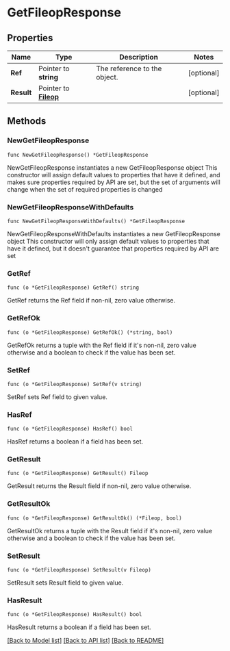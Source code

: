 # GetFileopResponse

## Properties

Name | Type | Description | Notes
------------ | ------------- | ------------- | -------------
**Ref** | Pointer to **string** | The reference to the object. | [optional] 
**Result** | Pointer to [**Fileop**](Fileop.md) |  | [optional] 

## Methods

### NewGetFileopResponse

`func NewGetFileopResponse() *GetFileopResponse`

NewGetFileopResponse instantiates a new GetFileopResponse object
This constructor will assign default values to properties that have it defined,
and makes sure properties required by API are set, but the set of arguments
will change when the set of required properties is changed

### NewGetFileopResponseWithDefaults

`func NewGetFileopResponseWithDefaults() *GetFileopResponse`

NewGetFileopResponseWithDefaults instantiates a new GetFileopResponse object
This constructor will only assign default values to properties that have it defined,
but it doesn't guarantee that properties required by API are set

### GetRef

`func (o *GetFileopResponse) GetRef() string`

GetRef returns the Ref field if non-nil, zero value otherwise.

### GetRefOk

`func (o *GetFileopResponse) GetRefOk() (*string, bool)`

GetRefOk returns a tuple with the Ref field if it's non-nil, zero value otherwise
and a boolean to check if the value has been set.

### SetRef

`func (o *GetFileopResponse) SetRef(v string)`

SetRef sets Ref field to given value.

### HasRef

`func (o *GetFileopResponse) HasRef() bool`

HasRef returns a boolean if a field has been set.

### GetResult

`func (o *GetFileopResponse) GetResult() Fileop`

GetResult returns the Result field if non-nil, zero value otherwise.

### GetResultOk

`func (o *GetFileopResponse) GetResultOk() (*Fileop, bool)`

GetResultOk returns a tuple with the Result field if it's non-nil, zero value otherwise
and a boolean to check if the value has been set.

### SetResult

`func (o *GetFileopResponse) SetResult(v Fileop)`

SetResult sets Result field to given value.

### HasResult

`func (o *GetFileopResponse) HasResult() bool`

HasResult returns a boolean if a field has been set.


[[Back to Model list]](../README.md#documentation-for-models) [[Back to API list]](../README.md#documentation-for-api-endpoints) [[Back to README]](../README.md)


